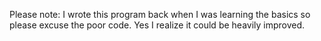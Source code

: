 Please note: I wrote this program back when I was learning the basics so please excuse the poor code.
Yes I realize it could be heavily improved.

